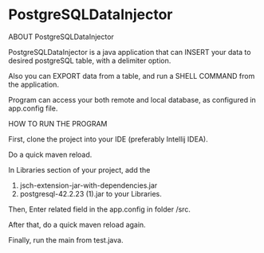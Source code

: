 # PostgreSQLDataInjector
ABOUT PostgreSQLDataInjector

PostgreSQLDataInjector is a java application that can INSERT your data to desired postgreSQL table, with a delimiter option.

Also you can EXPORT data from a table, and run a SHELL COMMAND from the application.

Program can access your both remote and local database, as configured in app.config file.

HOW TO RUN THE PROGRAM

First, clone the project into your IDE (preferably Intellij IDEA). 

Do a quick maven reload.

In Libraries section of your project, add the 

1. jsch-extension-jar-with-dependencies.jar
2. postgresql-42.2.23 (1).jar 
to your Libraries.

Then, Enter related field in the app.config in folder /src.

After that, do a quick maven reload again.

Finally, run the main from test.java.
